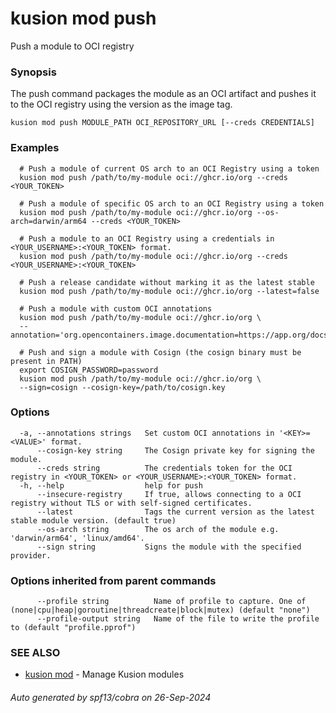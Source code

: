 # kusion mod push

Push a module to OCI registry

### Synopsis

The push command packages the module as an OCI artifact and pushes it to the OCI registry using the version as the image tag.

```
kusion mod push MODULE_PATH OCI_REPOSITORY_URL [--creds CREDENTIALS]
```

### Examples

```
  # Push a module of current OS arch to an OCI Registry using a token
  kusion mod push /path/to/my-module oci://ghcr.io/org --creds <YOUR_TOKEN>
  
  # Push a module of specific OS arch to an OCI Registry using a token
  kusion mod push /path/to/my-module oci://ghcr.io/org --os-arch=darwin/arm64 --creds <YOUR_TOKEN>
  
  # Push a module to an OCI Registry using a credentials in <YOUR_USERNAME>:<YOUR_TOKEN> format.
  kusion mod push /path/to/my-module oci://ghcr.io/org --creds <YOUR_USERNAME>:<YOUR_TOKEN>
  
  # Push a release candidate without marking it as the latest stable
  kusion mod push /path/to/my-module oci://ghcr.io/org --latest=false
  
  # Push a module with custom OCI annotations
  kusion mod push /path/to/my-module oci://ghcr.io/org \
  --annotation='org.opencontainers.image.documentation=https://app.org/docs'
  
  # Push and sign a module with Cosign (the cosign binary must be present in PATH)
  export COSIGN_PASSWORD=password
  kusion mod push /path/to/my-module oci://ghcr.io/org \
  --sign=cosign --cosign-key=/path/to/cosign.key
```

### Options

```
  -a, --annotations strings   Set custom OCI annotations in '<KEY>=<VALUE>' format.
      --cosign-key string     The Cosign private key for signing the module.
      --creds string          The credentials token for the OCI registry in <YOUR_TOKEN> or <YOUR_USERNAME>:<YOUR_TOKEN> format.
  -h, --help                  help for push
      --insecure-registry     If true, allows connecting to a OCI registry without TLS or with self-signed certificates.
      --latest                Tags the current version as the latest stable module version. (default true)
      --os-arch string        The os arch of the module e.g. 'darwin/arm64', 'linux/amd64'.
      --sign string           Signs the module with the specified provider.
```

### Options inherited from parent commands

```
      --profile string          Name of profile to capture. One of (none|cpu|heap|goroutine|threadcreate|block|mutex) (default "none")
      --profile-output string   Name of the file to write the profile to (default "profile.pprof")
```

### SEE ALSO

* [kusion mod](kusion-mod.md)	 - Manage Kusion modules

###### Auto generated by spf13/cobra on 26-Sep-2024
